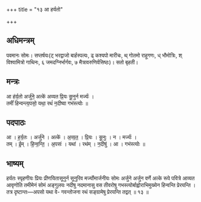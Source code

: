 +++
title = "१३ आ हर्यतो"

+++
## अधिमन्त्रम्
पवमानः सोमः। सप्तर्षयः(ट् भरद्वाजो बार्हस्पत्यः, ढ् कश्यपो मारीचः, थ् गोतमो राहूगणः, ध् भौमोत्रिः, श् विश्वामित्रो गाथिनः, ६ जमदग्निर्भार्गवः, ७ मैत्रावरुणिर्वसिष्ठः)। सतो बृहती।

## मन्त्रः
आ ह॑र्य॒तो अर्जु॑ने॒ अत्के॑ अव्यत प्रि॒यः सू॒नुर्न मर्ज्यः॑ ।  
तमीं॑ हिन्वन्त्य॒पसो॒ यथा॒ रथं॑ न॒दीष्वा गभ॑स्त्योः ॥

## पदपाठः
आ । ह॒र्य॒तः । अर्जु॑ने । अत्के॑ । अ॒व्य॒त॒ । प्रि॒यः । सू॒नुः । न । मर्ज्यः॑ ।  
तम् । ई॒म् । हि॒न्व॒न्ति॒ । अ॒पसः॑ । यथा॑ । रथ॑म् । न॒दीषु॑ । आ । गभ॑स्त्योः ॥

## भाष्यम्
हर्यतः स्पृहणीयः प्रियः प्रीणयितासूनुर्न सूनुरिव मर्ज्योमार्जनीयः सोमः अर्जुने अर्जुन वर्णे अत्के रूपे पवित्रे आव्यत आवृणोति तमीमेनं सोमं अङ्गुलयः नदीषु नदमानासु वस तीवरोषु गभस्त्योर्बाह्वोराभिमुख्येन हिन्वन्ति प्रेरयन्ति । तत्र दृष्टान्तः—अपसो यथा वे- गवन्तोजना रथं सङ्ग्रामेषु प्रेरयन्ति तद्वत् ॥ १३ ॥